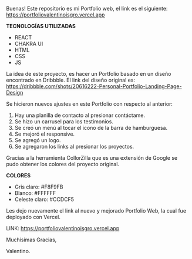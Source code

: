 Buenas! Este repositorio es mi Portfolio web, el link es el siguiente: https://portfoliovalentinoisgro.vercel.app

**TECNOLOGÍAS UTILIZADAS**
- REACT
- CHAKRA UI
- HTML
- CSS
- JS

La idea de este proyecto, es hacer un Portfolio basado en un diseño encontrado en Dribbble. El link del diseño original es: https://dribbble.com/shots/20616222-Personal-Portfolio-Landing-Page-Design

Se hicieron nuevos ajustes en este Portfolio con respecto al anterior:

1) Hay una planilla de contacto al presionar contáctame.
2) Se hizo un carrusel para los testimonios.
3) Se creó un menú al tocar el icono de la barra de hamburguesa.
4) Se mejoró el responsive.
5) Se agregó un logo.
6) Se agregaron los links al presionar los proyectos.

Gracias a la herramienta CollorZilla que es una extensión de Google se pudo obtener los colores del proyecto original.

**COLORES**

- Gris claro: #F8F9FB
- Blanco: #FFFFFF
- Celeste claro: #CCDCF5

Les dejo nuevamente el link al nuevo y mejorado Portfolio Web, la cual fue deployado con Vercel.

LINK: https://portfoliovalentinoisgro.vercel.app

Muchísimas Gracias,

Valentino.

